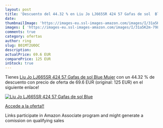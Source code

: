 ```yaml
---
layout: post
title: 'Descuento del 44.32 % en Liu Jo LJ665SR 424 57 Gafas de sol  Blue'
date: 
thumbnailImage: 'https://images-eu.ssl-images-amazon.com/images/I/31a5K2m-79L._SL200_.jpg'
images: [ 'https://images-eu.ssl-images-amazon.com/images/I/31a5K2m-79L._SL200_.jpg' ]
comments: true
category: ofertas
author: ring
slug: B01MT2U0OC
description:
actualPrice: 69.6 EUR
comparePrice: 125 EUR
inStock: true
---
```


Tienes [Liu Jo LJ665SR 424 57 Gafas de sol  Blue  Mujer](https://www.amazon.es/dp/B01MT2U0OC/?tag=tolees-21) con un 44.32 % de descuento con precio de oferta de 69.6 EUR (original: 125 EUR) en el siguiente enlace!

[![Liu Jo LJ665SR 424 57 Gafas de sol  Blue](https://images-eu.ssl-images-amazon.com/images/I/31a5K2m-79L._SL200_.jpg)](https://www.amazon.es/dp/B01MT2U0OC/?tag=tolees-21)

[Accede a la oferta!!](https://www.amazon.es/dp/B01MT2U0OC/?tag=tolees-21)

Links participate in Amazon Associate program and might generate a comission on qualifying sales


